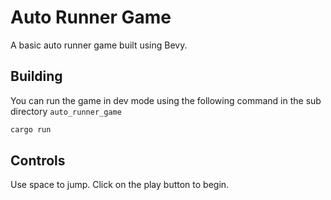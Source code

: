 # Auto Runner Game
A basic auto runner game built using Bevy.

## Building
You can run the game in dev mode using the following command in the sub directory `auto_runner_game`
```Bash
cargo run
```

## Controls
Use space to jump. Click on the play button to begin.
